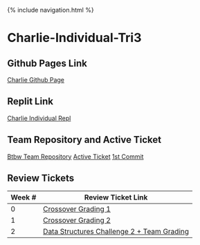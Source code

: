 {% include navigation.html %}

# Charlie-Individual-Tri3

## Github Pages Link
[Charlie Github Page](https://1855387.github.io/individual/Repl)
## Replit Link
[Charlie Individual Repl](https://replit.com/@CharlieZhu2/IndividualCSAR#Calculator.java)
## Team Repository and Active Ticket
[Btbw Team Repository](https://github.com/kylem314/btbw)
[Active Ticket](https://github.com/kylem314/btbw/projects/1#card-79103248)
[1st Commit](https://github.com/kylem314/btbw/commit/e8f4dfe14c5985ec37a3a666cebc3e721b346c43)
## Review Tickets

| Week # | Review Ticket Link |
| ---   | ---    |
| 0 | [Crossover Grading 1](https://github.com/1855387/individual/issues/1)|
| 1 | [Crossover Grading 2](https://github.com/1855387/individual/issues/2) |
| 2 | [Data Structures Challenge 2 + Team Grading](https://github.com/1855387/individual/issues/3) |